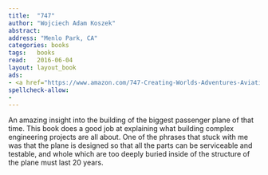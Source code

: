 ```yaml
---
title:  "747"
author: "Wojciech Adam Koszek"
abstract:
address: "Menlo Park, CA"
categories: books
tags:	books
read:	2016-06-04
layout: layout_book
ads:
- <a href="https://www.amazon.com/747-Creating-Worlds-Adventures-Aviation/dp/0060882425/ref=as_li_ss_il?s=books&ie=UTF8&qid=1466061513&sr=1-1&keywords=747&linkCode=li2&tag=wojcadamkoszh-20&linkId=6b2d88d55302335ba6978d0715ecfcbf" target="_blank"><img border="0" src="//ws-na.amazon-adsystem.com/widgets/q?_encoding=UTF8&ASIN=0060882425&Format=_SL160_&ID=AsinImage&MarketPlace=US&ServiceVersion=20070822&WS=1&tag=wojcadamkoszh-20" ></a><img src="//ir-na.amazon-adsystem.com/e/ir?t=wojcadamkoszh-20&l=li2&o=1&a=0060882425" width="1" height="1" border="0" alt="" style="border:none !important; margin:0px !important;" />
spellcheck-allow:
- 
---
```


An amazing insight into the building of the  biggest passenger
plane of that time. This book does a good job at explaining what
building complex engineering projects are all about. One of the
phrases that stuck with me was that the plane is designed so
that all the parts can be serviceable and testable, and whole
which are too deeply buried inside of the structure of the
plane must last 20 years.
